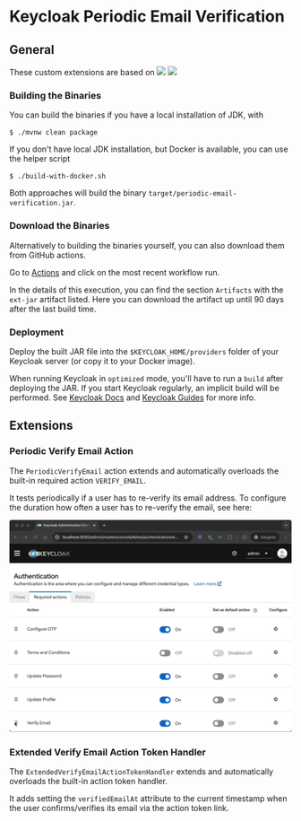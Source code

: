 # Keycloak Periodic Email Verification

## General

These custom extensions are based on
![](https://img.shields.io/badge/Keycloak-26.3-blue)
![](https://img.shields.io/badge/Java-21-f89820)

### Building the Binaries

You can build the binaries if you have a local installation of JDK, with

    $ ./mvnw clean package

If you don't have local JDK installation, but Docker is available, you can use the helper script

    $ ./build-with-docker.sh

Both approaches will build the binary `target/periodic-email-verification.jar`.

### Download the Binaries

Alternatively to building the binaries yourself, you can also download them from GitHub actions.

Go to [Actions](./actions/workflows/maven.yml) and click on the most recent workflow run.

In the details of this execution, you can find the section `Artifacts` with the `ext-jar` artifact listed.
Here you can download the artifact up until 90 days after the last build time.

### Deployment

Deploy the built JAR file into the `$KEYCLOAK_HOME/providers` folder of your Keycloak server (or copy it to your Docker image).

When running Keycloak in `optimized` mode, you'll have to run a `build` after deploying the JAR.
If you start Keycloak regularly, an implicit build will be performed.
See [Keycloak Docs](https://www.keycloak.org/docs) and [Keycloak Guides](https://www.keycloak.org/guides) for more info.

## Extensions

### Periodic Verify Email Action

The `PeriodicVerifyEmail` action extends and automatically overloads the built-in required action `VERIFY_EMAIL`.

It tests periodically if a user has to re-verify its email address.
To configure the duration how often a user has to re-verify the email, see here:

![](doc/periodic-verify-email.gif)

### Extended Verify Email Action Token Handler

The `ExtendedVerifyEmailActionTokenHandler` extends and automatically overloads the built-in action token handler.

It adds setting the `verifiedEmailAt` attribute to the current timestamp when the user confirms/verifies its email via the action token link.
